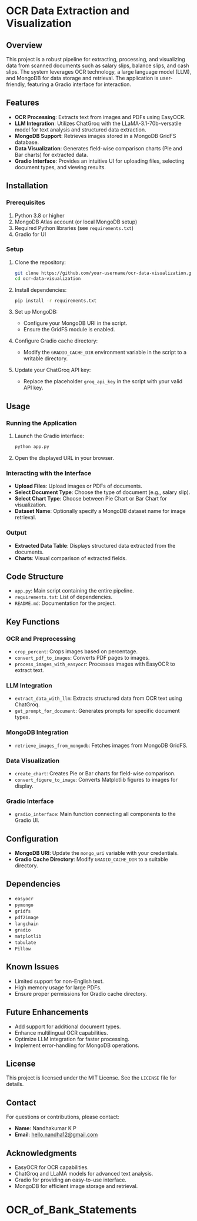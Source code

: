 # OCR Data Extraction and Visualization

## Overview
This project is a robust pipeline for extracting, processing, and visualizing data from scanned documents such as salary slips, balance slips, and cash slips. The system leverages OCR technology, a large language model (LLM), and MongoDB for data storage and retrieval. The application is user-friendly, featuring a Gradio interface for interaction.

## Features
- **OCR Processing**: Extracts text from images and PDFs using EasyOCR.
- **LLM Integration**: Utilizes ChatGroq with the LLaMA-3.1-70b-versatile model for text analysis and structured data extraction.
- **MongoDB Support**: Retrieves images stored in a MongoDB GridFS database.
- **Data Visualization**: Generates field-wise comparison charts (Pie and Bar charts) for extracted data.
- **Gradio Interface**: Provides an intuitive UI for uploading files, selecting document types, and viewing results.

## Installation

### Prerequisites
1. Python 3.8 or higher
2. MongoDB Atlas account (or local MongoDB setup)
3. Required Python libraries (see `requirements.txt`)
4. Gradio for UI

### Setup
1. Clone the repository:
   ```bash
   git clone https://github.com/your-username/ocr-data-visualization.git
   cd ocr-data-visualization
   ```

2. Install dependencies:
   ```bash
   pip install -r requirements.txt
   ```

3. Set up MongoDB:
   - Configure your MongoDB URI in the script.
   - Ensure the GridFS module is enabled.

4. Configure Gradio cache directory:
   - Modify the `GRADIO_CACHE_DIR` environment variable in the script to a writable directory.

5. Update your ChatGroq API key:
   - Replace the placeholder `groq_api_key` in the script with your valid API key.

## Usage

### Running the Application
1. Launch the Gradio interface:
   ```bash
   python app.py
   ```
2. Open the displayed URL in your browser.

### Interacting with the Interface
- **Upload Files**: Upload images or PDFs of documents.
- **Select Document Type**: Choose the type of document (e.g., salary slip).
- **Select Chart Type**: Choose between Pie Chart or Bar Chart for visualization.
- **Dataset Name**: Optionally specify a MongoDB dataset name for image retrieval.

### Output
- **Extracted Data Table**: Displays structured data extracted from the documents.
- **Charts**: Visual comparison of extracted fields.

## Code Structure
- `app.py`: Main script containing the entire pipeline.
- `requirements.txt`: List of dependencies.
- `README.md`: Documentation for the project.

## Key Functions
### OCR and Preprocessing
- `crop_percent`: Crops images based on percentage.
- `convert_pdf_to_images`: Converts PDF pages to images.
- `process_images_with_easyocr`: Processes images with EasyOCR to extract text.

### LLM Integration
- `extract_data_with_llm`: Extracts structured data from OCR text using ChatGroq.
- `get_prompt_for_document`: Generates prompts for specific document types.

### MongoDB Integration
- `retrieve_images_from_mongodb`: Fetches images from MongoDB GridFS.

### Data Visualization
- `create_chart`: Creates Pie or Bar charts for field-wise comparison.
- `convert_figure_to_image`: Converts Matplotlib figures to images for display.

### Gradio Interface
- `gradio_interface`: Main function connecting all components to the Gradio UI.

## Configuration
- **MongoDB URI**: Update the `mongo_uri` variable with your credentials.
- **Gradio Cache Directory**: Modify `GRADIO_CACHE_DIR` to a suitable directory.

## Dependencies
- `easyocr`
- `pymongo`
- `gridfs`
- `pdf2image`
- `langchain`
- `gradio`
- `matplotlib`
- `tabulate`
- `Pillow`

## Known Issues
- Limited support for non-English text.
- High memory usage for large PDFs.
- Ensure proper permissions for Gradio cache directory.

## Future Enhancements
- Add support for additional document types.
- Enhance multilingual OCR capabilities.
- Optimize LLM integration for faster processing.
- Implement error-handling for MongoDB operations.

## License
This project is licensed under the MIT License. See the `LICENSE` file for details.

## Contact
For questions or contributions, please contact:
- **Name**: Nandhakumar K P
- **Email**: hello.nandha12@gmail.com

## Acknowledgments
- EasyOCR for OCR capabilities.
- ChatGroq and LLaMA models for advanced text analysis.
- Gradio for providing an easy-to-use interface.
- MongoDB for efficient image storage and retrieval.

# OCR_of_Bank_Statements
